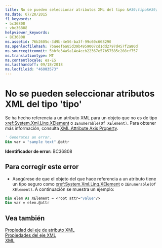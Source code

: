 ```yaml
---
title: No se pueden seleccionar atributos XML del tipo &#39;tipo&#39;
ms.date: 07/20/2015
f1_keywords:
- bc36808
- vbc36808
helpviewer_keywords:
- BC36808
ms.assetid: 76b2605c-3d9b-4e56-ba3f-99c60c668290
ms.openlocfilehash: 7baeef6a85d39b4959007cd1dd2797d457f2a80d
ms.sourcegitcommit: 5bbfe34a9a14e4ccb22367e57b57585c208cf757
ms.translationtype: MT
ms.contentlocale: es-ES
ms.lasthandoff: 09/18/2018
ms.locfileid: "46003573"
---
```

# <a name="xml-attributes-cannot-be-selected-from-type-39type39"></a>No se pueden seleccionar atributos XML del tipo &#39;tipo&#39;
Se ha hecho referencia a un atributo XML para un objeto que no es de tipo <xref:System.Xml.Linq.XElement> o `IEnumerable(Of XElement)`. Para obtener más información, consulta [XML Attribute Axis Property](../../visual-basic/language-reference/xml-axis/xml-attribute-axis-property.md).  
  
```vb  
' Generates an error.  
Dim var = "sample text".@attr  
```  
  
 **Identificador de error:** BC36808  
  
## <a name="to-correct-this-error"></a>Para corregir este error  
  
-   Asegúrese de que el objeto del que hace referencia a un atributo tiene un tipo seguro como <xref:System.Xml.Linq.XElement> o `IEnumerable(Of XElement)`. A continuación se muestra un ejemplo:  
  
```vb  
Dim elem As XElement = <root attr="value"/>  
Dim var = elem.@attr  
```  
  
## <a name="see-also"></a>Vea también  
 [Propiedad del eje de atributo XML](../../visual-basic/language-reference/xml-axis/xml-attribute-axis-property.md)  
 [Propiedades del eje XML](../../visual-basic/language-reference/xml-axis/index.md)  
 [XML](../../visual-basic/programming-guide/language-features/xml/index.md)
